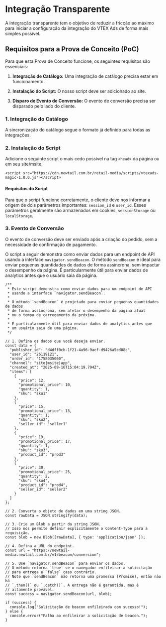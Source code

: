 # Integração Transparente

A integração transparente tem o objetivo de reduzir a fricção ao máximo para iniciar a configuração da integração do VTEX Ads de forma mais simples possível.

## Requisitos para a Prova de Conceito (PoC)

Para que esta Prova de Conceito funcione, os seguintes requisitos são essenciais:

1.  **Integração de Catálogo:** Uma integração de catálogo precisa estar em funcionamento.
    
2.  **Instalação do Script:** O nosso script deve ser adicionado ao site.
    
3.  **Disparo de Evento de Conversão:** O evento de conversão precisa ser disparado pelo lado do cliente.
    

### 1\. Integração do Catálogo

A sincronização do catálogo segue o formato já definido para todas as integrações.

### 2\. Instalação do Script

Adicione o seguinte script o mais cedo possível na tag `<head>` da página ou em seu site/msite:

```
<script src="https://cdn.newtail.com.br/retail-media/scripts/vtexads-magic-1.0.0.js"></script>
```

#### Requisitos do Script

Para que o script funcione corretamente, o cliente deve nos informar a origem de dois parâmetros importantes: `session_id` e `user_id`. Esses parâmetros geralmente são armazenados em cookies, `sessionStorage` ou `localStorage`.

### 3\. Evento de Conversão

O evento de conversão deve ser enviado após a criação do pedido, sem a necessidade de confirmação de pagamento.

O script a seguir demonstra como enviar dados para um endpoint de API usando a interface `navigator.sendBeacon`. O método `sendBeacon` é ideal para enviar pequenas quantidades de dados de forma assíncrona, sem impactar o desempenho da página. É particularmente útil para enviar dados de analytics antes que o usuário saia da página.

```
/**
 * Este script demonstra como enviar dados para um endpoint de API
 * usando a interface `navigator.sendBeacon`.
 *
 * O método `sendBeacon` é projetado para enviar pequenas quantidades de dados
 * de forma assíncrona, sem afetar o desempenho da página atual
 * ou o tempo de carregamento da próxima.
 *
 * É particularmente útil para enviar dados de analytics antes que
 * um usuário saia de uma página.
 */

// 1. Defina os dados que você deseja enviar.
const data = {
  "publisher_id": "d4dff0cb-1f21-4a96-9acf-d9426a5ed08c",
  "user_id": "26119121",
  "order_id": "1758035060",
  "channel": "site|msite|app",
  "created_at": "2025-09-16T15:04:19.794Z",
  "items": [
    {
      "price": 12,
      "promotional_price": 10,
      "quantity": 1,
      "sku": "sku1"
    },
    {
      "price": 15,
      "promotional_price": 13,
      "quantity": 1,
      "sku": "sku2",
      "seller_id": "seller1"
    },
    {
      "price": 19,
      "promotional_price": 17,
      "quantity": 1,
      "sku": "sku3",
      "product_id": "prod3"
    },
    {
      "price": 30,
      "promotional_price": 25,
      "quantity": 2,
      "sku": "sku4",
      "product_id": "prod4",
      "seller_id": "seller2"
    }
  ]
};

// 2. Converta o objeto de dados em uma string JSON.
const rawData = JSON.stringify(data);

// 3. Crie um Blob a partir da string JSON.
// Isso nos permite definir explicitamente o Content-Type para a requisição.
const blob = new Blob([rawData], { type: 'application/json' });

// 4. Defina a URL do endpoint.
const url = "https://newtail-media.newtail.com.br/v1/beacon/conversion";

// 5. Use `navigator.sendBeacon` para enviar os dados.
// O método retorna `true` se o navegador enfileirar a solicitação
// para entrega e `false` caso contrário.
// Note que `sendBeacon` não retorna uma promessa (Promise), então não há
// `.then()` ou `.catch()`. A entrega não é garantida, mas é
// altamente provável.
const success = navigator.sendBeacon(url, blob);

if (success) {
  console.log("Solicitação de beacon enfileirada com sucesso!");
} else {
  console.error("Falha ao enfileirar a solicitação de beacon.");
}
```
